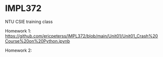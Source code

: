 # IMPL372
NTU CSIE training class

Homework 1: https://github.com/ericpeterss/IMPL372/blob/main/Unit01/Unit01_Crash%20Course%20on%20Python.ipynb

Homework 2:
